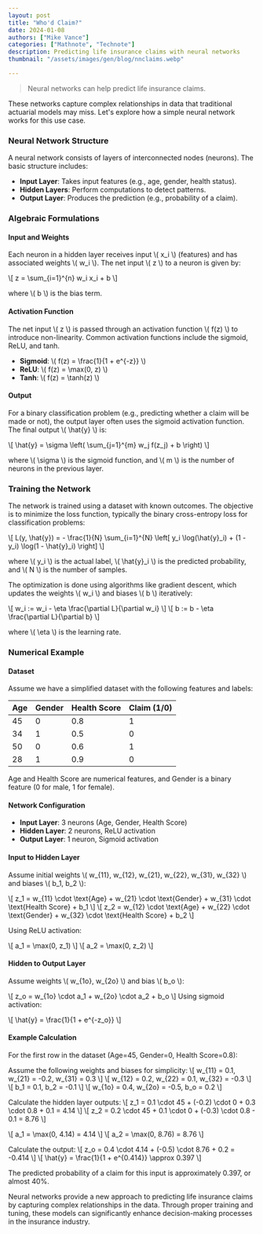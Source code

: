 ```yaml
---
layout: post
title: "Who'd Claim?"
date: 2024-01-08
authors: ["Mike Vance"]
categories: ["Mathnote", "Technote"]
description: Predicting life insurance claims with neural networks
thumbnail: "/assets/images/gen/blog/nnclaims.webp"

---
```


> Neural networks can help predict life insurance claims. 

These networks capture complex relationships in data that traditional actuarial models may miss. Let's explore how a simple neural network works for this use case.

### Neural Network Structure

A neural network consists of layers of interconnected nodes (neurons). The basic structure includes:
- **Input Layer**: Takes input features (e.g., age, gender, health status).
- **Hidden Layers**: Perform computations to detect patterns.
- **Output Layer**: Produces the prediction (e.g., probability of a claim).

### Algebraic Formulations

#### Input and Weights

Each neuron in a hidden layer receives input \\( x_i \\) (features) and has associated weights \\( w_i \\). The net input \\( z \\) to a neuron is given by:

\\[ z = \sum_{i=1}^{n} w_i x_i + b \\]

where \\( b \\) is the bias term.

#### Activation Function

The net input \\( z \\) is passed through an activation function \\( f(z) \\) to introduce non-linearity. Common activation functions include the sigmoid, ReLU, and tanh.

- **Sigmoid**: \\( f(z) = \frac{1}{1 + e^{-z}} \\)
- **ReLU**: \\( f(z) = \max(0, z) \\)
- **Tanh**: \\( f(z) = \tanh(z) \\)

#### Output

For a binary classification problem (e.g., predicting whether a claim will be made or not), the output layer often uses the sigmoid activation function. The final output \\( \hat{y} \\) is:

\\[ \hat{y} = \sigma \left( \sum_{j=1}^{m} w_j f(z_j) + b \right) \\]

where \\( \sigma \\) is the sigmoid function, and \\( m \\) is the number of neurons in the previous layer.

### Training the Network

The network is trained using a dataset with known outcomes. The objective is to minimize the loss function, typically the binary cross-entropy loss for classification problems:

\\[ L(y, \hat{y}) = - \frac{1}{N} \sum_{i=1}^{N} \left[ y_i \log(\hat{y}_i) + (1 - y_i) \log(1 - \hat{y}_i) \right] \\]

where \\( y_i \\) is the actual label, \\( \hat{y}_i \\) is the predicted probability, and \\( N \\) is the number of samples.

The optimization is done using algorithms like gradient descent, which updates the weights \\( w_i \\) and biases \\( b \\) iteratively:

\\[ w_i := w_i - \eta \frac{\partial L}{\partial w_i} \\]
\\[ b := b - \eta \frac{\partial L}{\partial b} \\]

where \\( \eta \\) is the learning rate.

### Numerical Example

#### Dataset

Assume we have a simplified dataset with the following features and labels:

| Age | Gender | Health Score | Claim (1/0) |
|-----|--------|--------------|-------------|
| 45  | 0      | 0.8          | 1           |
| 34  | 1      | 0.5          | 0           |
| 50  | 0      | 0.6          | 1           |
| 28  | 1      | 0.9          | 0           |


Age and Health Score are numerical features, and Gender is a binary feature (0 for male, 1 for female).

#### Network Configuration

- **Input Layer**: 3 neurons (Age, Gender, Health Score)
- **Hidden Layer**: 2 neurons, ReLU activation
- **Output Layer**: 1 neuron, Sigmoid activation



#### Input to Hidden Layer

   Assume initial weights \\( w_{11}, w_{12}, w_{21}, w_{22}, w_{31}, w_{32} \\) and biases \\( b_1, b_2 \\):

   \\[ z_1 = w_{11} \cdot \text{Age} + w_{21} \cdot \text{Gender} + w_{31} \cdot \text{Health Score} + b_1 \\]
   \\[ z_2 = w_{12} \cdot \text{Age} + w_{22} \cdot \text{Gender} + w_{32} \cdot \text{Health Score} + b_2 \\]

   Using ReLU activation:

   \\[ a_1 = \max(0, z_1) \\]
   \\[ a_2 = \max(0, z_2) \\]

#### Hidden to Output Layer

   Assume weights \\( w_{1o}, w_{2o} \\) and bias \\( b_o \\):

   \\[ z_o = w_{1o} \cdot a_1 + w_{2o} \cdot a_2 + b_o \\]
   Using sigmoid activation:

   \\[ \hat{y} = \frac{1}{1 + e^{-z_o}} \\]

#### Example Calculation

For the first row in the dataset (Age=45, Gender=0, Health Score=0.8):

Assume the following weights and biases for simplicity:
\\[ w_{11} = 0.1, w_{21} = -0.2, w_{31} = 0.3 \\]
\\[ w_{12} = 0.2, w_{22} = 0.1, w_{32} = -0.3 \\]
\\[ b_1 = 0.1, b_2 = -0.1 \\]
\\[ w_{1o} = 0.4, w_{2o} = -0.5, b_o = 0.2 \\]

Calculate the hidden layer outputs:
\\[ z_1 = 0.1 \cdot 45 + (-0.2) \cdot 0 + 0.3 \cdot 0.8 + 0.1 = 4.14 \\]
\\[ z_2 = 0.2 \cdot 45 + 0.1 \cdot 0 + (-0.3) \cdot 0.8 - 0.1 = 8.76 \\]

\\[ a_1 = \max(0, 4.14) = 4.14 \\]
\\[ a_2 = \max(0, 8.76) = 8.76 \\]

Calculate the output:
\\[ z_o = 0.4 \cdot 4.14 + (-0.5) \cdot 8.76 + 0.2 = -0.414 \\]
\\[ \hat{y} = \frac{1}{1 + e^{0.414}} \approx 0.397 \\]

The predicted probability of a claim for this input is approximately 0.397, or almost 40%.


Neural networks provide a new approach to predicting life insurance claims by capturing complex relationships in the data. Through proper training and tuning, these models can significantly enhance decision-making processes in the insurance industry.
